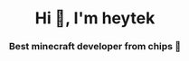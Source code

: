 <h1 align="center">Hi 👋, I'm heytek</h1>
<h3 align="center">Best minecraft developer from chips 🍟</h3>
